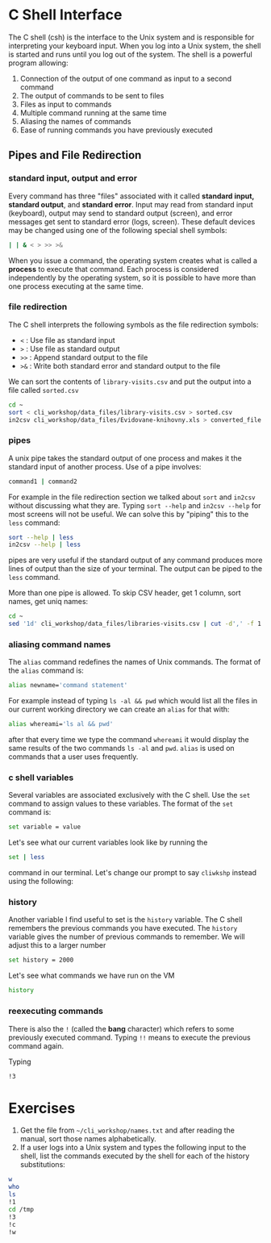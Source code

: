 # C Shell Interface

The C shell (csh) is the interface to the Unix system and is responsible for interpreting your keyboard input. When you log into a Unix system, the shell is started and runs until you log out of the system. The shell is a powerful program allowing:

1. Connection of the output of one command as input to a second command
1. The output of commands to be sent to files
1. Files as input to commands
1. Multiple command running at the same time
1. Aliasing the names of commands
1. Ease of running commands you have previously executed

## Pipes and File Redirection

### standard input, output and error

Every command has three "files" associated with it called **standard input, standard output**, and **standard error**. Input may read from standard input (keyboard), output may send to standard output (screen), and error messages get sent to standard error (logs, screen). These default devices may be changed using one of the following special shell symbols:

```bash
| | & < > >> >&
```

When you issue a command, the operating system creates what is called a **process** to execute that command. Each process is considered independently by the operating system, so it is possible to have more than one process executing at the same time. 

### file redirection

The C shell interprets the following symbols as the file redirection symbols:

* `<` : Use file as standard input
* `>` : Use file as standard output
* `>>` : Append standard output to the file
* `>&` : Write both standard error and standard output to the file

We can sort the contents of `library-visits.csv` and put the output into a file called `sorted.csv`

```bash
cd ~
sort < cli_workshop/data_files/library-visits.csv > sorted.csv
in2csv cli_workshop/data_files/Evidovane-knihovny.xls > converted_file.csv
```

### pipes

A unix pipe takes the standard output of one process and makes it the standard input of another process. Use of a pipe involves:

```bash
command1 | command2
```
For example in the file redirection section we talked about `sort` and `in2csv` without discussing what they are. Typing `sort --help` and `in2csv --help` for most screens will not be useful. We can solve this by "piping" this to the `less` command:

```bash
sort --help | less
in2csv --help | less
```
pipes are very useful if the standard output of any command produces more lines of output than the size of your terminal. The output can be piped to the `less` command. 

More than one pipe is allowed. To skip CSV header, get 1 column, sort names, get uniq names:

```bash
cd ~
sed '1d' cli_workshop/data_files/libraries-visits.csv | cut -d',' -f 1 | sort | uniq
```

### aliasing command names

The `alias` command redefines the names of Unix commands. The format of the `alias` command is:

```bash
alias newname='command statement'
```
For example instead of typing `ls -al && pwd` which would list all the files in our current working directory we can create an `alias` for that with:

```bash
alias whereami='ls al && pwd'
```
after that every time we type the command `whereami` it would display the same results of the two commands `ls -al` and `pwd`. `alias` is used on commands that a user uses frequently.

### c shell variables

Several variables are associated exclusively with the C shell. Use the `set` command to assign values to these variables. The format of the `set` command is:

```bash
set variable = value
```
Let's see what our current variables look like by running the

```bash
set | less
```
command in our terminal. Let's change our prompt to say `cliwkshp` instead using the following:

### history

Another variable I find useful to set is the `history` variable. The C shell remembers the previous commands you have executed. The `history` variable gives the number of previous commands to remember. We will adjust this to a larger number

```bash
set history = 2000
```

Let's see what commands we have run on the VM

```bash
history
```
### reexecuting commands

There is also the `!` (called the **bang** character) which refers to some previously executed command. Typing `!!` means to execute the previous command again.

Typing

```
!3
```

# Exercises

1. Get the file from `~/cli_workshop/names.txt` and after reading the manual, sort those names alphabetically.
1. If a user logs into a Unix system and types the following input to the shell, list the commands executed by the shell for each of the history substitutions:

```bash
w
who
ls
!1
cd /tmp
!3
!c
!w
```
